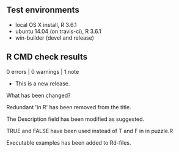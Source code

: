 ## Test environments
* local OS X install, R 3.6.1
* ubuntu 14.04 (on travis-ci), R 3.6.1
* win-builder (devel and release)

## R CMD check results

0 errors | 0 warnings | 1 note

* This is a new release.

What has been changed?

Redundant 'in R' has been removed from the title.

The Description field has been modified as suggested.

TRUE and FALSE have been used instead of T and F in in puzzle.R

Executable examples has been added to Rd-files.